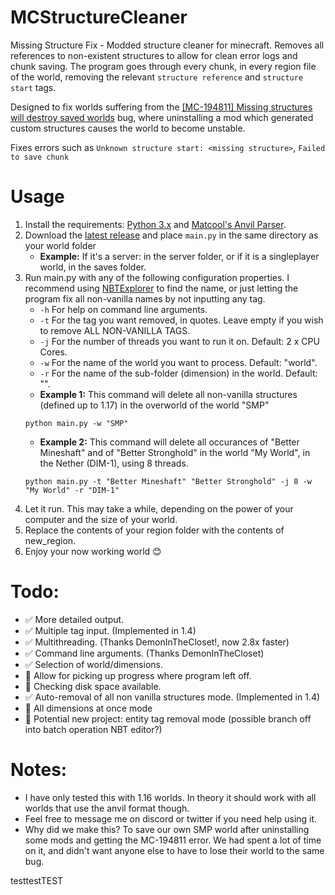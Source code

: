 # MCStructureCleaner

Missing Structure Fix - Modded structure cleaner for minecraft. Removes all references to non-existent structures to allow for clean error logs and chunk saving. The program goes through every chunk, in every region file of the world, removing the relevant `structure reference` and `structure start` tags.

Designed to fix worlds suffering from the [[MC-194811] Missing structures will destroy saved worlds](https://bugs.mojang.com/browse/MC-194811) bug, where uninstalling a mod which generated custom structures causes the world to become unstable.

Fixes errors such as `Unknown structure start: <missing structure>`, `Failed to save chunk`

# Usage

1. Install the requirements: [Python 3.x](https://www.python.org/) and [Matcool's Anvil Parser](https://github.com/matcool/anvil-parser).
2. Download the [latest release](https://github.com/Nyveon/MCStructureCleaner/releases/) and place `main.py` in the same directory as your world folder 
   - **Example:** If it's a server: in the server folder, or if it is a singleplayer world, in the saves folder.
3. Run main.py with any of the following configuration properties. I recommend using [NBTExplorer](https://github.com/jaquadro/NBTExplorer) to find the name, or just letting the program fix all non-vanilla names by not inputting any tag.
   - `-h` For help on command line arguments.
   - `-t` For the tag you want removed, in quotes. Leave empty if you wish to remove ALL NON-VANILLA TAGS.
   - `-j` For the number of threads you want to run it on. Default: 2 x CPU Cores.
   - `-w` For the name of the world you want to process. Default: "world".
   - `-r` For the name of the sub-folder (dimension) in the world. Default: "".
   - **Example 1:** This command will delete all non-vanilla structures (defined up to 1.17) in the overworld of the world "SMP" 
   ```
   python main.py -w "SMP"
   ```
   - **Example 2:** This command will delete all occurances of "Better Mineshaft" and of "Better Stronghold" in the world "My World", in the Nether (DIM-1), using 8 threads. 
   ```
   python main.py -t "Better Mineshaft" "Better Stronghold" -j 8 -w "My World" -r "DIM-1"
   ```
4. Let it run. This may take a while, depending on the power of your computer and the size of your world.
5. Replace the contents of your region folder with the contents of new_region.
6. Enjoy your now working world 😊

# Todo:

- ✅ More detailed output.
- ✅ Multiple tag input. (Implemented in 1.4)
- ✅ Multithreading. (Thanks DemonInTheCloset!, now 2.8x faster)
- ✅ Command line arguments. (Thanks DemonInTheCloset)
- ✅ Selection of world/dimensions.
- 🔲 Allow for picking up progress where program left off.
- 🔲 Checking disk space available.
- ✅ Auto-removal of all non vanilla structures mode. (Implemented in 1.4)
- 🔲 All dimensions at once mode
- 🔲 Potential new project: entity tag removal mode (possible branch off into batch operation NBT editor?)

# Notes:

- I have only tested this with 1.16 worlds. In theory it should work with all worlds that use the anvil format though.
- Feel free to message me on discord or twitter if you need help using it.
- Why did we make this? To save our own SMP world after uninstalling some mods and getting the MC-194811 error. We had spent a lot of time on it, and didn't want anyone else to have to lose their world to the same bug.

testtestTEST
